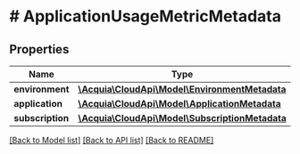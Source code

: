 # # ApplicationUsageMetricMetadata

## Properties

Name | Type | Description | Notes
------------ | ------------- | ------------- | -------------
**environment** | [**\Acquia\CloudApi\Model\EnvironmentMetadata**](EnvironmentMetadata.md) |  | [optional]
**application** | [**\Acquia\CloudApi\Model\ApplicationMetadata**](ApplicationMetadata.md) |  | [optional]
**subscription** | [**\Acquia\CloudApi\Model\SubscriptionMetadata**](SubscriptionMetadata.md) |  | [optional]

[[Back to Model list]](../../README.md#models) [[Back to API list]](../../README.md#endpoints) [[Back to README]](../../README.md)

